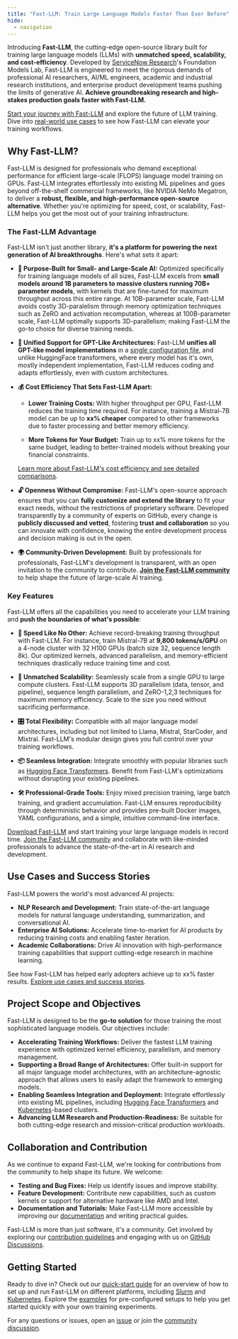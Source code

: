 ```yaml
---
title: "Fast-LLM: Train Large Language Models Faster Than Ever Before"
hide:
  - navigation
---
```


Introducing **Fast-LLM**, the cutting-edge open-source library built for training large language models (LLMs) with **unmatched speed, scalability, and cost-efficiency**. Developed by [ServiceNow Research](https://www.servicenow.com/research/)'s Foundation Models Lab, Fast-LLM is engineered to meet the rigorous demands of professional AI researchers, AI/ML engineers, academic and industrial research institutions, and enterprise product development teams pushing the limits of generative AI. **Achieve groundbreaking research and high-stakes production goals faster with Fast-LLM.**

[Start your journey with Fast-LLM](quick-start.md) and explore the future of LLM training. Dive into [real-world use cases](in-action/slurm.md) to see how Fast-LLM can elevate your training workflows.

## Why Fast-LLM?

Fast-LLM is designed for professionals who demand exceptional performance for efficient large-scale (FLOPS) language model training on GPUs. Fast-LLM integrates effortlessly into existing ML pipelines and goes beyond off-the-shelf commercial frameworks, like NVIDIA NeMo Megatron, to deliver a **robust, flexible, and high-performance open-source alternative**. Whether you're optimizing for speed, cost, or scalability, Fast-LLM helps you get the most out of your training infrastructure.

### The Fast-LLM Advantage

Fast-LLM isn't just another library, **it's a platform for powering the next generation of AI breakthroughs**. Here's what sets it apart:

- **🚀 Purpose-Built for Small- and Large-Scale AI:** Optimized specifically for training language models of all sizes, Fast-LLM excels from **small models around 1B parameters to massive clusters running 70B+ parameter models**, with kernels that are fine-tuned for maximum throughput across this entire range. At 10B-parameter scale, Fast-LLM avoids costly 3D-paralelism through memory optimization techniques such as ZeRO and activation recomputation, whereas at 100B-parameter scale, Fast-LLM optimally supports 3D-parallelism; making Fast-LLM the go-to choice for diverse training needs.

- **🧠 Unified Support for GPT-Like Architectures:** Fast-LLM **unifies all GPT-like model implementations** in a [single configuration file](https://github.com/ServiceNow/Fast-LLM/blob/main/fast_llm/models/gpt/model.py), and unlike HuggingFace transformers, where every model has it's own, mostly independent implementation, Fast-LLM reduces coding and adapts effortlessly, even with custom architectures.

- **💰 Cost Efficiency That Sets Fast-LLM Apart:**

  - **Lower Training Costs:** With higher throughput per GPU, Fast-LLM reduces the training time required. For instance, training a Mistral-7B model can be up to **xx% cheaper** compared to other frameworks due to faster processing and better memory efficiency.

  - **More Tokens for Your Budget:** Train up to xx% more tokens for the same budget, leading to better-trained models without breaking your financial constraints.

  [Learn more about Fast-LLM's cost efficiency and see detailed comparisons](cost-efficiency).

- **🔓 Openness Without Compromise:** Fast-LLM's open-source approach ensures that you can **fully customize and extend the library** to fit your exact needs, without the restrictions of proprietary software. Developed transparently by a community of experts on GitHub, every change is **publicly discussed and vetted**, fostering **trust and collaboration** so you can innovate with confidence, knowing the entire development process and decision making is out in the open.

- **🌍 Community-Driven Development:** Built by professionals for professionals, Fast-LLM's development is transparent, with an open invitation to the community to contribute. [**Join the Fast-LLM community**](join-us) to help shape the future of large-scale AI training.

### Key Features

Fast-LLM offers all the capabilities you need to accelerate your LLM training and **push the boundaries of what's possible**:

- **🚀 Speed Like No Other:** Achieve record-breaking training throughput with Fast-LLM. For instance, train Mistral-7B at **9,800 tokens/s/GPU** on a 4-node cluster with 32 H100 GPUs (batch size 32, sequence length 8k). Our optimized kernels, advanced parallelism, and memory-efficient techniques drastically reduce training time and cost.

- **📡 Unmatched Scalability:** Seamlessly scale from a single GPU to large compute clusters. Fast-LLM supports 3D parallelism (data, tensor, and pipeline), sequence length parallelism, and ZeRO-1,2,3 techniques for maximum memory efficiency. Scale to the size you need without sacrificing performance.

- **🎛️ Total Flexibility:** Compatible with all major language model architectures, including but not limited to Llama, Mistral, StarCoder, and Mixtral. Fast-LLM's modular design gives you full control over your training workflows.

- **📦 Seamless Integration:** Integrate smoothly with popular libraries such as [Hugging Face Transformers](https://huggingface.co/transformers). Benefit from Fast-LLM's optimizations without disrupting your existing pipelines.

- **🛠️ Professional-Grade Tools:** Enjoy mixed precision training, large batch training, and gradient accumulation. Fast-LLM ensures reproducibility through deterministic behavior and provides pre-built Docker images, YAML configurations, and a simple, intuitive command-line interface.

[Download Fast-LLM](https://github.com/ServiceNow/Fast-LLM/releases) and start training your large language models in record time. [Join the Fast-LLM community](join-us) and collaborate with like-minded professionals to advance the state-of-the-art in AI research and development.

## Use Cases and Success Stories

Fast-LLM powers the world's most advanced AI projects:

- **NLP Research and Development:** Train state-of-the-art language models for natural language understanding, summarization, and conversational AI.
- **Enterprise AI Solutions:** Accelerate time-to-market for AI products by reducing training costs and enabling faster iteration.
- **Academic Collaborations:** Drive AI innovation with high-performance training capabilities that support cutting-edge research in machine learning.

See how Fast-LLM has helped early adopters achieve up to xx% faster results. [Explore use cases and success stories](success-stories/starcoder-2).

## Project Scope and Objectives

Fast-LLM is designed to be the **go-to solution** for those training the most sophisticated language models. Our objectives include:

- **Accelerating Training Workflows:** Deliver the fastest LLM training experience with optimized kernel efficiency, parallelism, and memory management.
- **Supporting a Broad Range of Architectures:** Offer built-in support for all major language model architectures, with an architecture-agnostic approach that allows users to easily adapt the framework to emerging models.
- **Enabling Seamless Integration and Deployment:** Integrate effortlessly into existing ML pipelines, including [Hugging Face Transformers](https://huggingface.co/transformers) and [Kubernetes](https://kubernetes.io)-based clusters.
- **Advancing LLM Research and Production-Readiness:** Be suitable for both cutting-edge research and mission-critical production workloads.

## Collaboration and Contribution

As we continue to expand Fast-LLM, we're looking for contributions from the community to help shape its future. We welcome:

- **Testing and Bug Fixes:** Help us identify issues and improve stability.
- **Feature Development:** Contribute new capabilities, such as custom kernels or support for alternative hardware like AMD and Intel.
- **Documentation and Tutorials:** Make Fast-LLM more accessible by improving our [documentation](https://servicenow.github.io/Fast-LLM) and writing practical guides.

Fast-LLM is more than just software, it's a community. Get involved by exploring our [contribution guidelines](https://github.com/ServiceNow/Fast-LLM/CONTRIBUTING.md) and engaging with us on [GitHub Discussions](https://github.com/ServiceNow/Fast-LLM/discussions).

## Getting Started

Ready to dive in? Check out our [quick-start guide](quick-start) for an overview of how to set up and run Fast-LLM on different platforms, including [Slurm](https://slurm.schedmd.com) and [Kubernetes](https://kubernetes.io). Explore the [examples](https://github.com/ServiceNow/Fast-LLM/tree/main/examples) for pre-configured setups to help you get started quickly with your own training experiments.

For any questions or issues, open an [issue](https://github.com/ServiceNow/Fast-LLM/issues) or join the [community discussion](https://github.com/ServiceNow/Fast-LLM/discussions).
